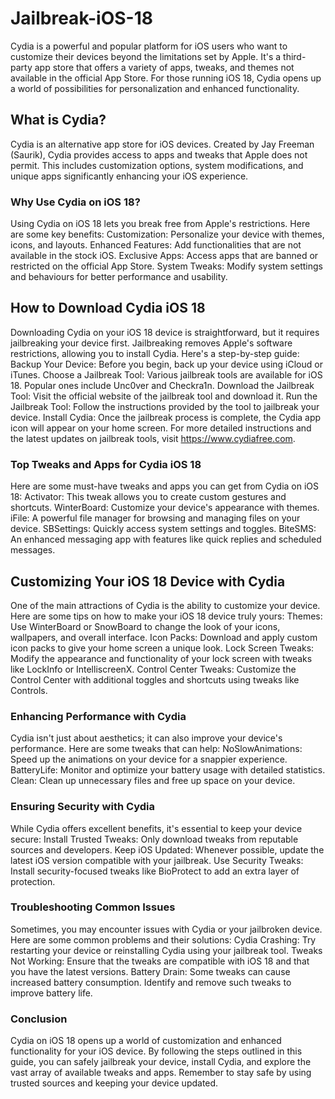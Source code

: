 # Jailbreak-iOS-18
Cydia is a powerful and popular platform for iOS users who want to customize their devices beyond the limitations set by Apple. It's a third-party app store that offers a variety of apps, tweaks, and themes not available in the official App Store. For those running iOS 18, Cydia opens up a world of possibilities for personalization and enhanced functionality.
## What is Cydia?
Cydia is an alternative app store for iOS devices. Created by Jay Freeman (Saurik), Cydia provides access to apps and tweaks that Apple does not permit. This includes customization options, system modifications, and unique apps significantly enhancing your iOS experience.
### Why Use Cydia on iOS 18?
Using Cydia on iOS 18 lets you break free from Apple's restrictions. Here are some key benefits:
Customization: Personalize your device with themes, icons, and layouts.
Enhanced Features: Add functionalities that are not available in the stock iOS.
Exclusive Apps: Access apps that are banned or restricted on the official App Store.
System Tweaks: Modify system settings and behaviours for better performance and usability.
## How to Download Cydia iOS 18
Downloading Cydia on your iOS 18 device is straightforward, but it requires jailbreaking your device first. Jailbreaking removes Apple's software restrictions, allowing you to install Cydia. Here's a step-by-step guide:
Backup Your Device: Before you begin, back up your device using iCloud or iTunes.
Choose a Jailbreak Tool: Various jailbreak tools are available for iOS 18. Popular ones include Unc0ver and Checkra1n.
Download the Jailbreak Tool: Visit the official website of the jailbreak tool and download it.
Run the Jailbreak Tool: Follow the instructions provided by the tool to jailbreak your device.
Install Cydia: Once the jailbreak process is complete, the Cydia app icon will appear on your home screen.
For more detailed instructions and the latest updates on jailbreak tools, visit https://www.cydiafree.com.
### Top Tweaks and Apps for Cydia iOS 18
Here are some must-have tweaks and apps you can get from Cydia on iOS 18:
Activator: This tweak allows you to create custom gestures and shortcuts.
WinterBoard: Customize your device's appearance with themes.
iFile: A powerful file manager for browsing and managing files on your device.
SBSettings: Quickly access system settings and toggles.
BiteSMS: An enhanced messaging app with features like quick replies and scheduled messages.
## Customizing Your iOS 18 Device with Cydia
One of the main attractions of Cydia is the ability to customize your device. Here are some tips on how to make your iOS 18 device truly yours:
Themes: Use WinterBoard or SnowBoard to change the look of your icons, wallpapers, and overall interface.
Icon Packs: Download and apply custom icon packs to give your home screen a unique look.
Lock Screen Tweaks: Modify the appearance and functionality of your lock screen with tweaks like LockInfo or IntelliscreenX.
Control Center Tweaks: Customize the Control Center with additional toggles and shortcuts using tweaks like Controls.
### Enhancing Performance with Cydia
Cydia isn't just about aesthetics; it can also improve your device's performance. Here are some tweaks that can help:
NoSlowAnimations: Speed up the animations on your device for a snappier experience.
BatteryLife: Monitor and optimize your battery usage with detailed statistics.
Clean: Clean up unnecessary files and free up space on your device.
### Ensuring Security with Cydia
While Cydia offers excellent benefits, it's essential to keep your device secure:
Install Trusted Tweaks: Only download tweaks from reputable sources and developers.
Keep iOS Updated: Whenever possible, update the latest iOS version compatible with your jailbreak.
Use Security Tweaks: Install security-focused tweaks like BioProtect to add an extra layer of protection.
### Troubleshooting Common Issues
Sometimes, you may encounter issues with Cydia or your jailbroken device. Here are some common problems and their solutions:
Cydia Crashing: Try restarting your device or reinstalling Cydia using your jailbreak tool.
Tweaks Not Working: Ensure that the tweaks are compatible with iOS 18 and that you have the latest versions.
Battery Drain: Some tweaks can cause increased battery consumption. Identify and remove such tweaks to improve battery life.
### Conclusion
Cydia on iOS 18 opens up a world of customization and enhanced functionality for your iOS device. By following the steps outlined in this guide, you can safely jailbreak your device, install Cydia, and explore the vast array of available tweaks and apps. Remember to stay safe by using trusted sources and keeping your device updated.
